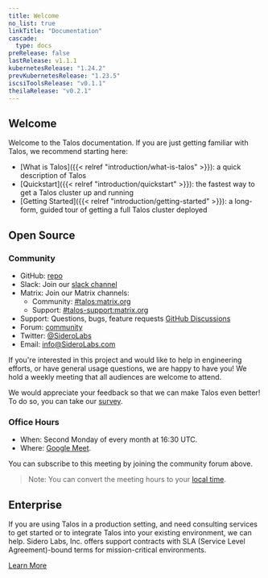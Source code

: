 ```yaml
---
title: Welcome
no_list: true
linkTitle: "Documentation"
cascade:
  type: docs
preRelease: false
lastRelease: v1.1.1
kubernetesRelease: "1.24.2"
prevKubernetesRelease: "1.23.5"
iscsiToolsRelease: "v0.1.1"
theilaRelease: "v0.2.1"
---
```


## Welcome

Welcome to the Talos documentation.
If you are just getting familiar with Talos, we recommend starting here:

- [What is Talos]({{< relref "introduction/what-is-talos" >}}): a quick description of Talos
- [Quickstart]({{< relref "introduction/quickstart" >}}): the fastest way to get a Talos cluster up and running
- [Getting Started]({{< relref "introduction/getting-started" >}}): a long-form, guided tour of getting a full Talos cluster deployed

## Open Source

### Community

- GitHub: [repo](https://github.com/siderolabs/talos)
- Slack: Join our [slack channel](https://slack.dev.talos-systems.io)
- Matrix: Join our Matrix channels:
  - Community: [#talos:matrix.org](https://matrix.to/#/#talos:matrix.org)
  - Support: [#talos-support:matrix.org](https://matrix.to/#/#talos-support:matrix.org)
- Support: Questions, bugs, feature requests [GitHub Discussions](https://github.com/siderolabs/talos/discussions)
- Forum: [community](https://groups.google.com/a/siderolabs.com/forum/#!forum/community)
- Twitter: [@SideroLabs](https://twitter.com/talossystems)
- Email: [info@SideroLabs.com](mailto:info@SideroLabs.com)

If you're interested in this project and would like to help in engineering efforts, or have general usage questions, we are happy to have you!
We hold a weekly meeting that all audiences are welcome to attend.

We would appreciate your feedback so that we can make Talos even better!
To do so, you can take our [survey](https://docs.google.com/forms/d/1TUna5YTYGCKot68Y9YN_CLobY6z9JzLVCq1G7DoyNjA/edit).

### Office Hours

- When: Second Monday of every month at 16:30 UTC.
- Where: [Google Meet](https://meet.google.com/ivb-kjfm-jfc).

You can subscribe to this meeting by joining the community forum above.

> Note: You can convert the meeting hours to your [local time](https://everytimezone.com/s/599e61d6).

## Enterprise

If you are using Talos in a production setting, and need consulting services to get started or to integrate Talos into your existing environment, we can help.
Sidero Labs, Inc. offers support contracts with SLA (Service Level Agreement)-bound terms for mission-critical environments.

[Learn More](https://www.siderolabs.com/support/)
